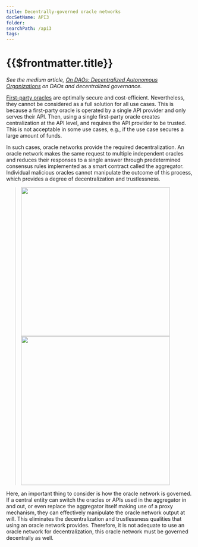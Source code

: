 ```yaml
---
title: Decentrally-governed oracle networks
docSetName: API3
folder:
searchPath: /api3
tags:
---
```


# {{$frontmatter.title}}

<TOC class="table-of-contents" :include-level="[2,3]" />

_See the medium article,
[On DAOs: Decentralized Autonomous Organizations](https://medium.com/api3/on-daos-decentralized-autonomous-organizations-84c00abb89bc)
on DAOs and decentralized governance._

[First-party oracles](./first-party-oracles.md) are optimally secure and
cost-efficient. Nevertheless, they cannot be considered as a full solution for
all use cases. This is because a first-party oracle is operated by a single API
provider and only serves their API. Then, using a single first-party oracle
creates centralization at the API level, and requires the API provider to be
trusted. This is not acceptable in some use cases, e.g., if the use case secures
a large amount of funds.

In such cases, oracle networks provide the required decentralization. An oracle
network makes the same request to multiple independent oracles and reduces their
responses to a single answer through predetermined consensus rules implemented
as a smart contract called the aggregator. Individual malicious oracles cannot
manipulate the outcome of this process, which provides a degree of
decentralization and trustlessness.

> <img src="../assets/images/central-governance.png" width="400px"/>
> <br/>
> <img src="../assets/images/decentral-governance.png" width="400px"/>

Here, an important thing to consider is how the oracle network is governed. If a
central entity can switch the oracles or APIs used in the aggregator in and out,
or even replace the aggregator itself making use of a proxy mechanism, they can
effectively manipulate the oracle network output at will. This eliminates the
decentralization and trustlessness qualities that using an oracle network
provides. Therefore, it is not adequate to use an oracle network for
decentralization, this oracle network must be governed decentrally as well.
